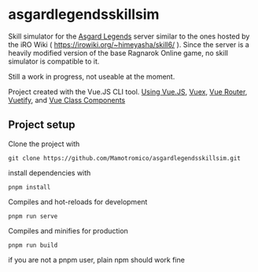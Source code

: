 # asgardlegendsskillsim

Skill simulator for the [Asgard Legends](https://www.asgardlegend.com/) server similar to the ones hosted by the iRO Wiki ( https://irowiki.org/~himeyasha/skill6/ ). Since the server is a heavily modified version of the base Ragnarok Online game, no skill simulator is compatible to it.

Still a work in progress, not useable at the moment.

Project created with the Vue.JS CLI tool. [Using Vue.JS](https://vuejs.org/), [Vuex](https://vuex.vuejs.org/), [Vue Router](https://router.vuejs.org/), [Vuetify](https://vuetifyjs.com/), and [Vue Class Components](https://class-component.vuejs.org/)

## Project setup

Clone the project with

```
git clone https://github.com/Mamotromico/asgardlegendsskillsim.git
```

install dependencies with

```
pnpm install
```

Compiles and hot-reloads for development

```
pnpm run serve
```

Compiles and minifies for production

```
pnpm run build
```

if you are not a pnpm user, plain npm should work fine

